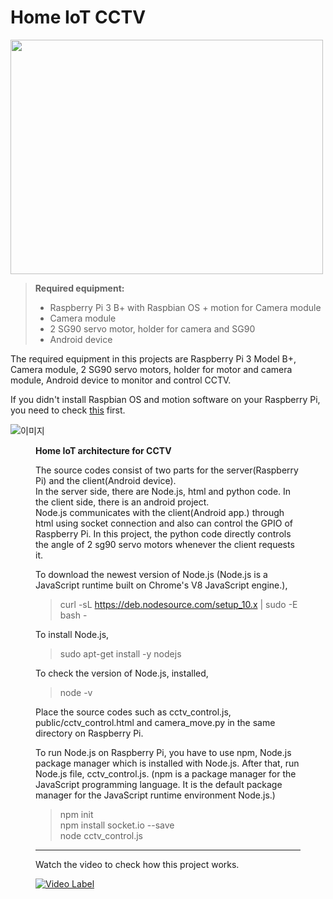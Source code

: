 # Home IoT CCTV

<img src="https://github.com/jwluv/HomeIoT_CCTV/blob/master/raspberry_camera.jpg"  width="500" height="375"> 

> **Required equipment:**
> - Raspberry Pi 3 B+ with Raspbian OS + motion for Camera module
> - Camera module
> - 2 SG90 servo motor, holder for camera and SG90
> - Android device

The required equipment in this projects are Raspberry Pi 3 Model B+, Camera module, 2 SG90 servo motors, holder for motor and camera module, Android device to monitor and control CCTV.  

If you didn't install Raspbian OS and motion software on your Raspberry Pi, you need to check [this](https://github.com/jwluv/HomeIoT_CCTV/blob/master/RaspberryPi_setup_Camera_install.pdf) first. 


![이미지](https://github.com/jwluv/HomeIoT_CCTV/blob/master/HomeIoT_CCTV.jpg)
**<Figure> Home IoT architecture for CCTV**

The source codes consist of two parts for the server(Raspberry Pi) and the client(Android device). <br>
In the server side, there are Node.js, html and python code. In the client side, there is an android project. <br>
Node.js communicates with the client(Android app.) through html using socket connection and also can control the GPIO of Raspberry Pi.
In this project, the python code directly controls the angle of 2 sg90 servo motors whenever the client requests it.

To download the newest version of Node.js (Node.js is a JavaScript runtime built on Chrome's V8 JavaScript engine.),
> curl -sL https://deb.nodesource.com/setup_10.x | sudo -E bash -

To install Node.js,
> sudo apt-get install -y nodejs

To check the version of Node.js, installed,
> node -v

Place the source codes such as cctv_control.js, public/cctv_control.html and camera_move.py in the same directory on Raspberry Pi.

To run Node.js on Raspberry Pi, you have to use npm, Node.js package manager which is installed with Node.js. After that, run Node.js file, cctv_control.js.
(npm is a package manager for the JavaScript programming language. It is the default package manager for the JavaScript runtime environment Node.js.)

> npm init <br>
> npm install socket.io --save <br>
> node cctv_control.js



----------------------------------------------------------------------------------------------------------
Watch the video to check how this project works. 

[![Video Label](http://img.youtube.com/vi/M9G-p8C65eI/0.jpg)](https://www.youtube.com/watch?v=M9G-p8C65eI)

